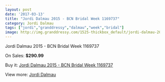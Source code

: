 ```yaml
---
layout: post
date: '2017-03-13'
title: "Jordi Dalmau 2015 - BCN Bridal Week 1169737"
category: Jordi Dalmau
tags: ["jordi","granddressy","dalmau","week","bridal"]
image: http://img.granddressy.com/1525-thickbox_default/jordi-dalmau-2015-bcn-bridal-week-1169737.jpg
---
```

Jordi Dalmau 2015 - BCN Bridal Week 1169737

On Sales: **$290.99**
<a href="https://www.granddressy.com/en/jordi-dalmau/1201-jordi-dalmau-2015-bcn-bridal-week-1169737.html"><amp-img layout="responsive" width="600" height="600" src="//img.granddressy.com/1525-thickbox_default/jordi-dalmau-2015-bcn-bridal-week-1169737.jpg" alt="Jordi Dalmau 2015 - BCN Bridal Week 1169737 0" /></a>

Buy it: [Jordi Dalmau 2015 - BCN Bridal Week 1169737](https://www.granddressy.com/en/jordi-dalmau/1201-jordi-dalmau-2015-bcn-bridal-week-1169737.html "Jordi Dalmau 2015 - BCN Bridal Week 1169737")

View more: [Jordi Dalmau](https://www.granddressy.com/en/64-jordi-dalmau "Jordi Dalmau")